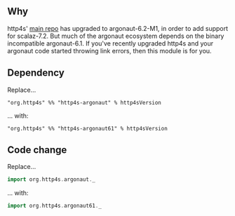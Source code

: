 ## Why

http4s' [main repo](https://github.com/http4s/http4s) has upgraded to
argonaut-6.2-M1, in order to add support for scalaz-7.2.  But much of
the argonaut ecosystem depends on the binary incompatible
argonaut-6.1.  If you've recently upgraded http4s and your argonaut
code started throwing link errors, then this module is for you.

## Dependency

Replace...

```
"org.http4s" %% "http4s-argonaut" % http4sVersion
```

... with:

```
"org.http4s" %% "http4s-argonaut61" % http4sVersion
```

## Code change

Replace...

```scala
import org.http4s.argonaut._
```

... with:

```scala
import org.http4s.argonaut61._
```
